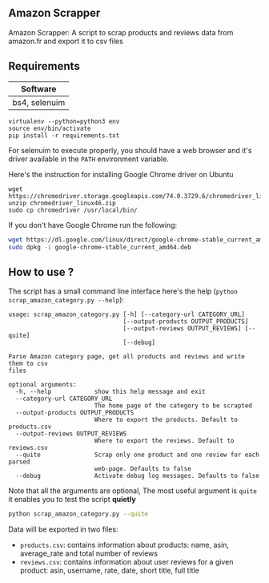 ## Amazon Scrapper
Amazon Scrapper: A script to scrap products and reviews data from amazon.fr and export it to csv files 

## Requirements

| Software  |
| ----------------- | 
|    bs4,  selenuim | 

```
virtualenv --python=python3 env
source env/bin/activate
pip install -r requirements.txt
```

For selenuim to execute properly, you should have a web browser and it's driver available in the `PATH` environment variable.

Here's the instruction for installing Google Chrome driver on Ubuntu

```
wget https://chromedriver.storage.googleapis.com/74.0.3729.6/chromedriver_linux64.zip
unzip chromedriver_linux46.zip
sudo cp chromedriver /usr/local/bin/
```

If you don't have Google Chrome run the following:

```bash
wget https://dl.google.com/linux/direct/google-chrome-stable_current_amd64.deb
sudo dpkg -i google-chrome-stable_current_amd64.deb
```

## How to use ?
The script has a small command line interface here's the help (`python scrap_amazon_category.py --help`):
```
usage: scrap_amazon_category.py [-h] [--category-url CATEGORY_URL]
                                [--output-products OUTPUT_PRODUCTS]
                                [--output-reviews OUTPUT_REVIEWS] [--quite]
                                [--debug]

Parse Amazon category page, get all products and reviews and write them to csv
files

optional arguments:
  -h, --help            show this help message and exit
  --category-url CATEGORY_URL
                        The home page of the category to be scrapted
  --output-products OUTPUT_PRODUCTS
                        Where to export the products. Default to products.csv
  --output-reviews OUTPUT_REVIEWS
                        Where to export the reviews. Default to reviews.csv
  --quite               Scrap only one product and one review for each parsed
                        web-page. Defaults to false
  --debug               Activate debug log messages. Defaults to false
```

Note that all the arguments are optional, The most useful argument is `quite` it enables you to test the script **quietly**

```bash
python scrap_amazon_category.py --quite
```
Data will be exported in two files:

* `products.csv`: contains information about products: name, asin, average_rate and total number of reviews
* `reviews.csv`: contains information about user reviews for a given product: asin, username, rate, date, short title, full title
